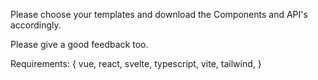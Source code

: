 Please choose your templates and download the Components and API's accordingly.

Please give a good feedback too.

Requirements: {
vue,
react,
svelte,
typescript,
vite,
tailwind,
}
